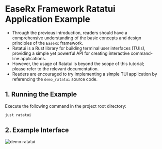 # EaseRx Framework Ratatui Application Example

- Through the previous introduction, readers should have a comprehensive understanding of the basic concepts and design principles of the `EaseRx` framework.
- Ratatui is a Rust library for building terminal user interfaces (TUIs), providing a simple yet powerful API for creating interactive command-line applications.
- However, the usage of Ratatui is beyond the scope of this tutorial; please refer to the relevant documentation.
- Readers are encouraged to try implementing a simple TUI application by referencing the `demo_ratatui` source code.

## 1\. Running the Example

Execute the following command in the project root directory:

```bash
just ratatui
```

## 2\. Example Interface

<img src="/_images/demo_ratatui.png" alt="demo ratatui" class="half-width-img">

